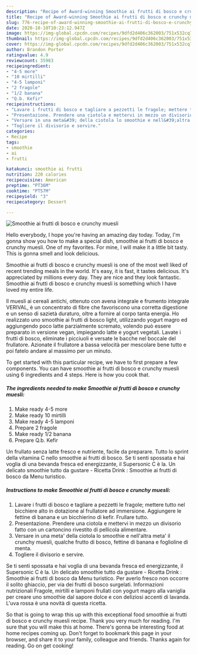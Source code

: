 ```yaml
---
description: "Recipe of Award-winning Smoothie ai frutti di bosco e crunchy muesli"
title: "Recipe of Award-winning Smoothie ai frutti di bosco e crunchy muesli"
slug: 776-recipe-of-award-winning-smoothie-ai-frutti-di-bosco-e-crunchy-muesli
date: 2020-10-10T10:23:12.947Z
image: https://img-global.cpcdn.com/recipes/9dfd2d406c362003/751x532cq70/smoothie-ai-frutti-di-bosco-e-crunchy-muesli-recipe-main-photo.jpg
thumbnail: https://img-global.cpcdn.com/recipes/9dfd2d406c362003/751x532cq70/smoothie-ai-frutti-di-bosco-e-crunchy-muesli-recipe-main-photo.jpg
cover: https://img-global.cpcdn.com/recipes/9dfd2d406c362003/751x532cq70/smoothie-ai-frutti-di-bosco-e-crunchy-muesli-recipe-main-photo.jpg
author: Brandon Porter
ratingvalue: 4.9
reviewcount: 35983
recipeingredient:
- "4-5 more"
- "10 mirtilli"
- "4-5 lamponi"
- "2 fragole"
- "1/2 banana"
- "Q.b. Kefir"
recipeinstructions:
- "Lavare i frutti di bosco e tagliare a pezzetti le fragole; mettere tutto nel bicchiere alto in dotazione al frullatore ad immersione. Aggiungere le fettine di banana e un bicchierino di kefir. Frullare tutto."
- "Presentazione. Prendere una ciotola e mettervi in mezzo un divisorio fatto con un cartoncino rivestito di pellicola alimentare."
- "Versare in una meta&#39; della ciotola lo smoothie e nell&#39;altra meta&#39; il crunchy muesli, qualche frutto di bosco, fettine di banana e foglioline di menta."
- "Togliere il divisorio e servire."
categories:
- Recipe
tags:
- smoothie
- ai
- frutti

katakunci: smoothie ai frutti 
nutrition: 220 calories
recipecuisine: American
preptime: "PT36M"
cooktime: "PT57M"
recipeyield: "3"
recipecategory: Dessert

---
```



![Smoothie ai frutti di bosco e crunchy muesli](https://img-global.cpcdn.com/recipes/9dfd2d406c362003/751x532cq70/smoothie-ai-frutti-di-bosco-e-crunchy-muesli-recipe-main-photo.jpg)

Hello everybody, I hope you're having an amazing day today. Today, I'm gonna show you how to make a special dish, smoothie ai frutti di bosco e crunchy muesli. One of my favorites. For mine, I will make it a little bit tasty. This is gonna smell and look delicious.

Smoothie ai frutti di bosco e crunchy muesli is one of the most well liked of recent trending meals in the world. It's easy, it is fast, it tastes delicious. It's appreciated by millions every day. They are nice and they look fantastic. Smoothie ai frutti di bosco e crunchy muesli is something which I have loved my entire life.

Il muesli ai cereali antichi, ottenuto con avena integrale e frumento integrale VERIVAL, è un concentrato di fibre che favoriscono una corretta digestione e un senso di sazietà duraturo, oltre a fornire al corpo tanta energia. Ho realizzato uno smoothie ai frutti di bosco light, utilizzando yogurt magro ed aggiungendo poco latte parzialmente scremato, volendo può essere preparato in versione vegan, impiegando latte e yogurt vegetali. Lavate i frutti di bosco, eliminate i picciuoli e versate le bacche nel boccale del frullatore. Azionate il frullatore a bassa velocità per mescolare bene tutto e poi fatelo andare al massimo per un minuto.


To get started with this particular recipe, we have to first prepare a few components. You can have smoothie ai frutti di bosco e crunchy muesli using 6 ingredients and 4 steps. Here is how you cook that.

<!--inarticleads1-->

##### The ingredients needed to make Smoothie ai frutti di bosco e crunchy muesli:

1. Make ready 4-5 more
1. Make ready 10 mirtilli
1. Make ready 4-5 lamponi
1. Prepare 2 fragole
1. Make ready 1/2 banana
1. Prepare Q.b. Kefir


Un frullato senza latte fresco e nutriente, facile da preparare. Tutto lo sprint della vitamina C nello smoothie ai frutti di bosco. Se ti senti spossata e hai voglia di una bevanda fresca ed energizzante, il Supersonic C è la. Un delicato smoothie tutto da gustare - Ricetta Drink : Smoothie ai frutti di bosco da Menu turistico. 

<!--inarticleads2-->

##### Instructions to make Smoothie ai frutti di bosco e crunchy muesli:

1. Lavare i frutti di bosco e tagliare a pezzetti le fragole; mettere tutto nel bicchiere alto in dotazione al frullatore ad immersione. Aggiungere le fettine di banana e un bicchierino di kefir. Frullare tutto.
1. Presentazione. Prendere una ciotola e mettervi in mezzo un divisorio fatto con un cartoncino rivestito di pellicola alimentare.
1. Versare in una meta&#39; della ciotola lo smoothie e nell&#39;altra meta&#39; il crunchy muesli, qualche frutto di bosco, fettine di banana e foglioline di menta.
1. Togliere il divisorio e servire.


Se ti senti spossata e hai voglia di una bevanda fresca ed energizzante, il Supersonic C è la. Un delicato smoothie tutto da gustare - Ricetta Drink : Smoothie ai frutti di bosco da Menu turistico. Per averlo fresco non occorre il solito ghiaccio, per via dei frutti di bosco surgelati. Informazioni nutrizionali Fragole, mirtilli e lamponi frullati con yogurt magro alla vaniglia per creare uno smoothie dal sapore dolce e con deliziosi accenti di lavanda. L&#39;uva rossa è una novità di questa ricetta. 

So that is going to wrap this up with this exceptional food smoothie ai frutti di bosco e crunchy muesli recipe. Thank you very much for reading. I'm sure that you will make this at home. There's gonna be interesting food at home recipes coming up. Don't forget to bookmark this page in your browser, and share it to your family, colleague and friends. Thanks again for reading. Go on get cooking!
